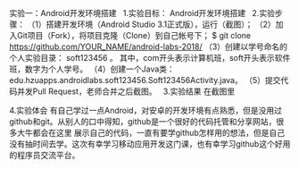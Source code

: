 实验一：Android开发环境搭建
 
 1.实验目标：
Android开发环境搭建
 
 2.实验步骤：
（1）搭建开发环境（Android Studio 3.1正式版），运行（截图）；
（2）加入Git项目（Fork），将项目克隆（Clone）到自己帐号下；
   $ git clone https://github.com/YOUR_NAME/android-labs-2018/
（3）创建以学号命名的个人实验目录：
   soft123456 。
   其中，com开头表示计算机班，soft开头表示软件班，数字为个人学号。
（4）创建一个Java类：edu.hzuapps.androidlabs.soft123456.Soft123456Activity.java。
（5）提交代码并发Pull Request，老师合并之后截图。
 
 3.实验结果
 在截图里
 
 4.实验体会
 有自己学过一点Android，对安卓的开发环境有点熟悉，但是没用过github和git。从别人的口中得知，github是一个很好的代码托管和分享网站，很多大牛都会在这里
 展示自己的代码，一直有要学github怎样用的想法，但是自己没有抽时间去学。这次有幸学习移动应用开发这门课，也有幸学习github这个好用的程序员交流平台。
